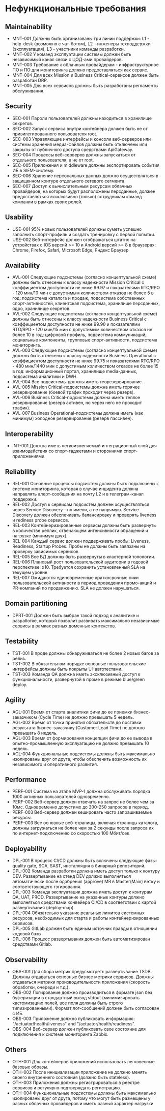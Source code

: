 # Нефункциональные требования
## Maintainability 
* MNT-001 Должны быть организованы три линии поддержки: L1 - help-desk (возможно с чат-ботом), L2 - инженеры техподдержки (эксплуатация), L3 - участники команды разработки.
* MNT-002 У команд эксплуатации системы должен быть независимый канал связи с ЦОД-ами провайдеров.
* MNT-003 Требование к облачным провайдерам - инфраструктурное ПО и ПО для мониторинга должно предоставляться как сервис.
* MNT-004 Для всех Mission и Business Critical-сервисов должен быть разработан DRP.
* MNT-005 Для всех сервисов должны быть разработаны регламенты обслуживания.

## Security
* SEC-001 Пароли пользователей должны находиться в хранилище секретов.
* SEC-002 Запуск сервиса внутри контейнера должен быть не от привилегированного пользователя root.
* SEC-003 Управляющие интерфейсы и консоли веб-серверов или системы хранения медиа-файлов должны быть отключены или закрыты от публичного доступа средствами ApiGateway.
* SEC-004 Процессы веб-серверов должны запускаться от отдельного пользователя, а не от root.
* SEC-005 Приложения и middleware должны экспортировать события ИБ в SIEM-систему.
* SEC-006 Хранение персональных данных должно осуществляться в защищенном контуре отдельного сетевого сегмента.
* SEC-007 Доступ к вычислительным ресурсам облачных провайдеров, на которых будут расположены персданные, должен предоставляться эксклюзивно (только) сотрудникам команд компании в рамках своих ролей. 

## Usability
* USE-001 95% новых пользователей должны суметь успешно заполнить спорт-профиль и создать тренировку с первой попытки. 
* USE-002 Веб-интерфейс должен отображаться штатно на устройствах c IOS версий >= 10 и Android версий >= 8 в браузерах: Chrome, Firefox, Safari, Microsoft Edge, Яндекс Браузер 

## Availability
* AVL-001 Следующие подсистемы (согласно концептуальной схеме) должны быть отнесены к классу надежности Mission Critical с коэффициентом доступности не ниже 99.97 и показателями RTO/RPO - 120 мин/10 мин с допустимым количеством отказов не более 5 в год: подсистема каталога и продаж, подсистема собственных спорт-активностей, клиентская подсистема, хранилище персданных, ядро, хранилище секретов.
* AVL-002 Следующие подсистемы (согласно концептуальной схеме) должны быть отнесены к классу надежности Business Critical с коэффициентом доступности не ниже 99.90 и показателями RTO/RPO - 120 мин/15 мин с допустимым количеством отказов не более 10 в год: цифровой профиль, подсистема коммуникаций, социальные компоненты, групповые спорт-активности, подсистема мониторинга. 
* AVL-003 Следующие подсистемы (согласно концептуальной схеме) должны быть отнесены к классу надежности Business Operational с коэффициентом доступности не ниже 99.75 и показателями RTO/RPO - 480 мин/1440 мин с допустимым количеством отказов не более 15 в год: информационный портал, хранилище media-данных, подсистема аналитики и DWH.
* AVL-004 Все подсистемы должны иметь георезервирование.
* AVL-005 Mission Critical-подсистемы должна иметь горячее резервирование (боевой трафик проходит через резерв).
* AVL-006 Business Critical-подсистемы должна иметь теплое резервирование (резерв активен, но через него не проходит трафик).
* AVL-007 Business Operational-подсистемы должна иметь (как минимум) холодное резервирование (резерв пассивен). 

## Interoperability
* INT-001 Должна иметь легкоизменяемый интеграционный слой для взаимодействия со спорт-гаджетами и сторонними спорт-приложениями.

## Reliability
* REL-001 Основные процессы подсистем должны быть подключены к системе мониторинга, которая в случае инцидента должна направлять алерт-сообщения на почту L2 и в телеграм-канал поддержки.
* REL-002 Доступ к сервисам подсистем должен осуществляться через Service Discovery - по имени, а не напрямую. Service Discovery должен обеспечивать балансировку и проверять liveness и rediness probe сервисов.
* REL-003 Контейнеризированные сервисы должны быть развернуты в количестве реплик, отвечающем интенсивности обращений и нагрузке (минимум двух).
* REL-004 Каждый сервис должен поддерживать пробы: Liveness, Readiness, Startup Probes. Пробы не должны быть завязаны на проверку зависимых сервисов.
* REL-005 Все БД должны быть развернуты в кластерной топологии.
* REL-006 Плановый рост пользовательской аудитории в годовой перспективе: x10. Требуется сохранить установленный SLA на текущем уровне.
* REL-007 Ожидаются единовременные краткосрочные пики пользовательской активности в период проведения промо-акций и PR-компаний по продвижению. SLA не должен нарушаться.

## Domain partitioning
* DPRT-001 Должен быть выбран такой подход к аналитике и разработке, который позволит развивать максимально независимые сервисы в рамках разных доменных контекстов.

## Testability
* TST-001 В проде должны обнаруживаться не более 2 новых багов за релиз.
* TST-002 В обязательном порядке основные пользовательские интерфейсы должны быть покрыты UI-автотестами.
* TST-003 Команда QA должна иметь эксклюзивный доступ к функциональности, развернутой в проме в режиме blue/green deploy. 

## Agility
* AGL-001 Время от старта аналитики фичи до ее приемки бизнес-заказчиком (Cycle Time) не должно превышать 5 недель.
* AGL-002 Время от точки принятия обязательств до поставки результата бизнес-заказчику (Customer Lead Time) не должно превышать 8 недель.
* AGL-003 Время от формирования концепции фичи до ее вывода в опытно-промышленную эксплуатацию не должно превышать 10 недель.
* AGL-004 Функциональные подсистемы должны быть максимально изолированы друг от друга, чтобы обеспечить возможность их независимого и оперативного развития.

## Performance
* PERF-001 Система на этапе MVP-1 должна обслуживать порядка 1000 активных пользователей одновременно. 
* PERF-002 Веб-сервер должен отвечать на запрос не более чем за 10мс. Одновременно допустимо до 200-250 запросов в период.
* PERF-003 Веб-сервер должен кешировать часто запрашиваемые ресурсы.
* PERF-003 Все основные веб-страницы, включая страницы каталога, должны загружаться не более чем за 2 секунды после запроса их по интернет-подключению со скоростью 100 Мбит/сек.

## Deployability
* DPL-001 В процесс CI/CD должны быть включены следующие фазы: quality gate, SCA, SAST, инсталляция в бинарный репозиторий.
* DPL-002 Команда разработки должна иметь доступ только к контуру DEV. Развертывание на стенд DEV должно выполняться автоматически после одобрения (approve) MR в Master(Main) ветку и соответствующего тэгирования. 
* DPL-003 Команда эксплуатации должна иметь доступ к контурам QA, UAT, PROD. Развертывание на указанные контуры должно выполняться средствами конвейера CI/CD в соответствии с картой развертывания (deploy-map).  
* DPL-004 Обязательно указание реальных лимитов системных ресурсов, необходимых для старта и работы контейнеризированных сервисов.
* DPL-005 GitLab должен быть единым источник правды в отношении кодовой базы.
* DPL-006 Процесс развертывания должен быть автоматизирован средствами Gitlab.

## Observability
* OBS-001 Для сбора метрик предусмотреть развертывание TSDB. Должны отдаваться основные бизнес метрики сервисов. Должны отдаваться метрики производительности приложения (скорость обработки, очереди и т.д.).
* OBS-002 Логирование должно производиться в формате json без буферизации в стандартный вывод stdout (минимизировать кастомизацию полей, все поля должны быть строго типизированными). Формат лог-сообщений должен быть согласован с ИБ.
* OBS-003 Приложение должно публиковать информацию: "/actuator/health/liveness" and "/actuator/health/readiness".
* OBS-004 Веб-сервер должен публиковать свое состояние для подключения к системе мониторинга Zabbix.

## Others
* OTH-001 Для контейнеров приложений использовать легковесные базовые образы.
* OTH-002 После инициализации приложение не должно менять своего внутреннего состояния (должно быть stateless).
* OTH-003 Приложения должны регистрироваться в реестре сервисов и регулярно подтверждать регистрацию.
* OTH-004 Функциональные подсистемы должны быть максимально изолированы друг от друга, потому что могут быть размещены у разных облачных провайдеров и иметь разный характер нагрузки
